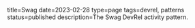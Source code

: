 title=Swag
date=2023-02-28
type=page
tags=devrel, patterns
status=published
description=The Swag DevRel activity pattern.
~~~~~~
